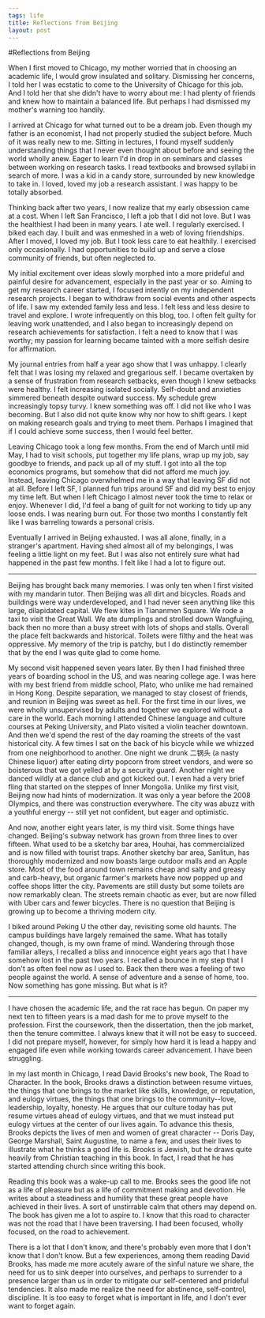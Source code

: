 ```yaml
--- 
tags: life
title: Reflections from Beijing
layout: post
---
```


#Reflections from Beijing

When I first moved to Chicago, my mother worried that in choosing an academic life, I would grow insulated and solitary. Dismissing her concerns, I told her I was ecstatic to come to the University of Chicago for this job. And I told her that she didn't have to worry about me: I had plenty of friends and knew how to maintain a balanced life. But perhaps I had dismissed my mother's warning too handily. 

I arrived at Chicago for what turned out to be a dream job. Even though my father is an economist, I had not properly studied the subject before. Much of it was really new to me. Sitting in lectures, I found myself suddenly understanding things that I never even thought about before and seeing the world wholly anew. Eager to learn I'd in drop in on seminars and classes between working on research tasks. I read textbooks and browsed syllabi in search of more. I was a kid in a candy store, surrounded by new knowledge to take in. I loved, loved my job a research assistant. I was happy to be totally absorbed. 

Thinking back after two years, I now realize that my early obsession came at a cost. When I left San Francisco, I left a job that I did not love. But I was the healthiest I had been in many years. I ate well. I regularly exercised. I biked each day. I built and was enmeshed in a web of loving friendships. After I moved, I loved my job. But I took less care to eat healthily. I exercised only occasionally. I had opportunities to build up and serve a close community of friends, but often neglected to. 

My initial excitement over ideas slowly morphed into a more prideful and painful desire for advancement, especially in the past year or so. Aiming to get my research career started, I focused intently on my independent research projects. I began to withdraw from social events and other aspects of life. I saw my extended family less and less. I felt less and less desire to travel and explore. I wrote infrequently on this blog, too. I often felt guilty for leaving work unattended, and I also began to increasingly depend on research achievements for satisfaction. I felt a need to know that I was worthy; my passion for learning became tainted with a more selfish desire for affirmation. 

My journal entries from half a year ago show that I was unhappy. I clearly felt that I was losing my relaxed and gregarious self. I became overtaken by a sense of frustration from research setbacks, even though I knew setbacks were healthy. I felt increasing isolated socially. Self-doubt and anxieties simmered beneath despite outward success. My schedule grew increasingly topsy turvy. I knew something was off. I did not like who I was becoming. But I also did not quite know why nor how to shift gears. I kept on making research goals and trying to meet them. Perhaps I imagined that if I could achieve some success, then I would feel better. 

Leaving Chicago took a long few months. From the end of March until mid May, I had to visit schools, put together my life plans, wrap up my job, say goodbye to friends, and pack up all of my stuff. I got into all the top economics programs, but somehow that did not afford me much joy. Instead, leaving Chicago overwhelmed me in a way that leaving SF did not at all. Before I left SF, I planned fun trips around SF and did my best to enjoy my time left. But when I left Chicago I almost never took the time to relax or enjoy. Whenever I did, I'd feel a bang of guilt for not working to tidy up any loose ends. I was nearing burn out. For those two months I constantly felt like I was barreling towards a personal crisis. 

Eventually I arrived in Beijing exhausted. I was all alone, finally, in a stranger's apartment. Having shed almost all of my belongings, I was feeling a little light on my feet. But I was also not entirely sure what had happened in the past few months. I felt like I had a lot to figure out. 

------

Beijing has brought back many memories. I was only ten when I first visited with my mandarin tutor. Then Beijing was all dirt and bicycles. Roads and buildings were way underdeveloped, and I had never seen anything like this large, dilapidated capital. We flew kites in Tiananmen Square. We rode a taxi to visit the Great Wall. We ate dumplings and strolled down Wangfujing, back then no more than a busy street with lots of shops and stalls. Overall the place felt backwards and historical. Toilets were filthy and the heat was oppressive. My memory of the trip is patchy, but I do distinctly remember that by the end I was quite glad to come home. 

My second visit happened seven years later. By then I had finished three years of boarding school in the US, and was nearing college age. I was here with my best friend from middle school, Plato, who unlike me had remained in Hong Kong. Despite separation, we managed to stay closest of friends, and reunion in Beijing was sweet as hell. For the first time in our lives, we were wholly unsupervised by adults and together we explored without a care in the world. Each morning I attended Chinese language and culture courses at Peking University, and Plato visited a violin teacher downtown. And then we'd spend the rest of the day roaming the streets of the vast historical city. A few times I sat on the back of his bicycle while we whizzed from one neighborhood to another. One night we drunk 二锅头 (a nasty Chinese liquor) after eating dirty popcorn from street vendors, and were so boisterous that we got yelled at by a security guard. Another night we danced wildly at a dance club and got kicked out. I even had a very brief fling that started on the steppes of Inner Mongolia. Unlike my first visit, Beijing now had hints of modernization. It was only a year before the 2008 Olympics, and there was construction everywhere. The city was abuzz with a youthful energy -- still yet not confident, but eager and optimistic. 

And now, another eight years later, is my third visit. Some things have changed. Beijing's subway network has grown from three lines to over fifteen. What used to be a sketchy bar area, Houhai, has commercialized and is now filled with tourist traps. Another sketchy bar area, Sanlitun, has thoroughly modernized and now boasts large outdoor malls and an Apple store. Most of the food around town remains cheap and salty and greasy and carb-heavy, but organic farmer's markets have now popped up and coffee shops litter the city. Pavements are still dusty but some toilets are now remarkably clean. The streets remain chaotic as ever, but are now filled with Uber cars and fewer bicycles. There is no question that Beijing is growing up to become a thriving modern city. 

I biked around Peking U the other day, revisiting some old haunts. The campus buildings have largely remained the same. What has totally changed, though, is my own frame of mind. Wandering through those familiar alleys, I recalled a bliss and innocence eight years ago that I have somehow lost in the past two years. I recalled a bounce in my step that I don't as often feel now as I used to. Back then there was a feeling of two people against the world. A sense of adventure and a sense of home, too. Now something has gone missing. But what is it? 

------

I have chosen the academic life, and the rat race has begun. On paper my next ten to fifteen years is a mad dash for me to prove myself to the profession. First the coursework, then the dissertation, then the job market, then the tenure committee. I always knew that it will not be easy to succeed. I did not prepare myself, however, for simply how hard it is lead a happy and engaged life even while working towards career advancement. I have been struggling. 

In my last month in Chicago, I read David Brooks's new book, The Road to Character. In the book, Brooks draws a distinction between resume virtues, the things that one brings to the market like skills, knowledge, or reputation, and eulogy virtues, the things that one brings to the community--love, leadership, loyalty, honesty. He argues that our culture today has put resume virtues ahead of eulogy virtues, and that we must instead put eulogy virtues at the center of our lives again. To advance this thesis, Brooks depicts the lives of men and women of great character -- Doris Day, George Marshall, Saint Augustine, to name a few, and uses their lives to illustrate what he thinks a good life is. Brooks is Jewish, but he draws quite heavily from Christian teaching in this book. In fact, I read that he has started attending church since writing this book. 

Reading this book was a wake-up call to me. Brooks sees the good life not as a life of pleasure but as a life of commitment making and devotion. He writes about a steadiness and humility that these great people have achieved in their lives. A sort of unstirrable calm that others may depend on. The book has given me a lot to aspire to. I know that this road to character was not the road that I have been traversing. I had been focused, wholly focused, on the road to achievement. 

There is a lot that I don't know, and there's probably even more that I don't know that I don't know. But a few experiences, among them reading David Brooks, has made me more acutely aware of the sinful nature we share, the need for us to sink deeper into ourselves, and perhaps to surrender to a presence larger than us in order to mitigate our self-centered and prideful tendencies. It also made me realize the need for abstinence, self-control, discipline. It is too easy to forget what is important in life, and I don't ever want to forget again. 
